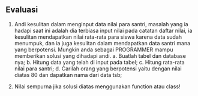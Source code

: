 ## Evaluasi

1. Andi kesulitan dalam menginput data nilai para santri, masalah yang ia hadapi saat ini adalah dia terbiasa
   input nilai pada catatan daftar nilai, ia kesulitan mendapatkan nilai rata-rata para siswa karena data
   sudah menumpuk, dan ia juga kesulitan dalam mendapatkan data santri mana yang berpotensi. Mungkin anda sebagai PROGRAMMER
   mampu memberikan solusi yang dihadapi andi.
   a. Buatlah tabel dan database nya;
   b. Hitung data yang telah di input pada tabel;
   c. Hitung rata-rata nilai para santri;
   d. Carilah orang yang berpotensi yaitu dengan nilai diatas 80 dan dapatkan nama dari data tsb;

2. Nilai sempurna jika solusi diatas menggunakan function atau class!
